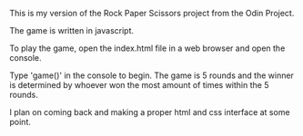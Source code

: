 This is my version of the Rock Paper Scissors project from the Odin Project.

The game is written in javascript.

To play the game, open the index.html file in a web browser and open the console.

Type 'game()' in the console to begin. The game is 5 rounds and the winner is determined by whoever won the most amount of times within the 5 rounds. 

I plan on coming back and making a proper html and css interface at some point.